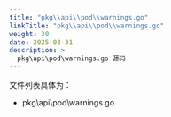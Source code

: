 ```yaml
---
title: "pkg\\api\\pod\\warnings.go"
linkTitle: "pkg\\api\\pod\\warnings.go"
weight: 30
date: 2025-03-31
description: >
  pkg\api\pod\warnings.go 源码
---
```


文件列表具体为：

- pkg\api\pod\warnings.go
